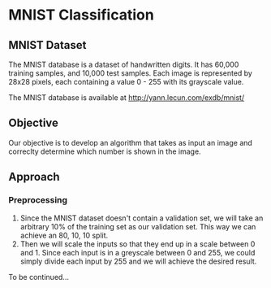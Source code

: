 # MNIST Classification

 ## MNIST Dataset

The MNIST database is a dataset of handwritten digits. It has 60,000 training samples, and 10,000 test samples. Each image is represented by 28x28 pixels, each
containing a value 0 - 255 with its grayscale value.

The MNIST database is available at http://yann.lecun.com/exdb/mnist/

## Objective

Our objective is to develop an algorithm that takes as input an image and correclty determine which number is shown in the image.

## Approach

### Preprocessing

1. Since the MNIST dataset doesn't contain a validation set, we will take an arbitrary 10% of the training set as our validation set. This way we can achieve an 80, 10, 10 split.
2. Then we will scale the inputs so that they end up in a scale between 0 and 1. Since each input is in a greyscale between 0 and 255, we could simply divide each input by 255 
and we will achieve the desired result. 

To be continued...

